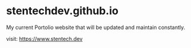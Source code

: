 # stentechdev.github.io

My current Portolio website that will be updated and maintain constantly.

visit: https://www.stentech.dev
